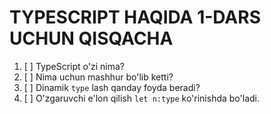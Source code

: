    # TYPESCRIPT HAQIDA 1-DARS UCHUN QISQACHA
1. [ ] TypeScript o'zi nima?
2. [ ] Nima uchun mashhur bo'lib ketti?
3. [ ] Dinamik `type` lash qanday foyda beradi?
4. [ ] O'zgaruvchi e'lon qilish `let n:type` ko'rinishda bo'ladi. 

